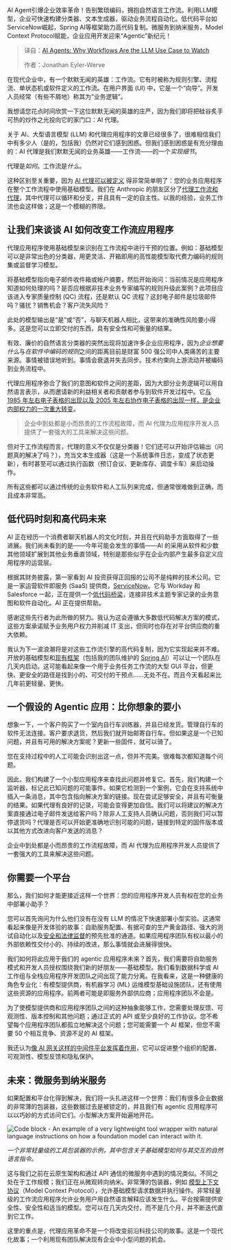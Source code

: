 <!--
title: AI Agents：为什么工作流是值得关注的LLM用例
cover: https://cdn.thenewstack.io/media/2025/02/92fad013-ai-agents-workflows-watch.jpg
summary: AI Agent引爆企业效率革命！告别繁琐编码，拥抱自然语言工作流。利用LLM模型，企业可快速构建分类器、文本生成器，驱动业务流程自动化。低代码平台如ServiceNow崛起，Spring AI等框架助力高代码复制。微服务到纳米服务，Model Context Protocol赋能，企业应用开发迎来“Agentic”新纪元！
-->

AI Agent引爆企业效率革命！告别繁琐编码，拥抱自然语言工作流。利用LLM模型，企业可快速构建分类器、文本生成器，驱动业务流程自动化。低代码平台如ServiceNow崛起，Spring AI等框架助力高代码复制。微服务到纳米服务，Model Context Protocol赋能，企业应用开发迎来“Agentic”新纪元！

> 译自：[AI Agents: Why Workflows Are the LLM Use Case to Watch](https://thenewstack.io/ai-agents-why-workflows-are-the-llm-use-case-to-watch/)
> 
> 作者：Jonathan Eyler-Werve

在现代企业中，有一个默默无闻的英雄：工作流。它有时被称为规则引擎、流程流、单状态机或软件定义的工作流。在用户界面 (UI) 中，它是一个“向导”。开发人员经常（有些不屑地）称其为“业务逻辑”。

我想请您花点时间欣赏一下这位默默无闻的英雄的庄严，因为我们即将把硅谷炙手可热的炒作之光投向它的家门口：AI 代理。

关于 AI、大型语言模型 (LLM) 和代理应用程序的文章已经很多了，很难相信我们中有多少人（是的，包括我）仍然对它们感到困惑。但我们感到困惑是有充分理由的：AI 代理是我们默默无闻的业务英雄——工作流——的一个*实现细节*。

代理是*如何*。工作流是*什么*。

这种区别至关重要，因为 [AI 代理可以被定义](https://thenewstack.io/ai-agents-a-comprehensive-introduction-for-developers/) 得非常简单明了：您的业务应用程序在整个工作流程中使用基础模型。我们在 Anthropic 的朋友区分了[代理工作流和代理](https://www.anthropic.com/research/building-effective-agents)，其中代理可以循环和分支，并且具有一定的自主性。以我的经验，业务工作流也会这样做；这是一个模糊的界限。

## 让我们来谈谈 AI 如何改变工作流应用程序

代理应用程序使用基础模型来识别在工作流程中进行干预的位置。例如：基础模型可以是非常出色的分类器，用更灵活、开箱即用的高性能模型取代费力编码的规则集或监督学习模型。

将基础模型指向电子邮件收件箱或帐户摘要，然后开始询问：当前情况是应用程序知道如何处理的吗？是否应根据非技术业务专家编写的规则升级此案例？此项目应该进入专家质量控制 (QC) 流程，还是默认 QC 流程？这封电子邮件是垃圾邮件吗？骚扰？销售机会？客户流失风险？

此处的模型输出是“是”或“否”，与聊天机器人相比，这带来的准确性风险要小得多。这是您可以立即交付的东西，具有安全性和可衡量的结果。

有效、廉价的自然语言分类器的突然出现将加速许多企业应用程序，因为*企业想要什么*与*在软件中编码的规则*之间的距离目前是财富 500 强公司中人类痛苦的主要来源。事情被错误地听到。事情会衰退并失去同步。技术约束向上游流动并被编码到业务流程中。

代理应用程序弥合了我们的意图和软件之间的差距，因为大部分业务逻辑可以用自然语言表示，从而邀请新的利益相关者和贡献者参与到软件开发过程中。它[与 1985 年左右电子表格的出现以及 2005 年左右协作电子表格的出现一样，是企业内部权力的一次重大转变](https://thenewstack.io/ai-is-rapidly-redefining-how-humans-develop-and-use-apps/)。

> 企业中到处都是小而昂贵的工作流程故障，而 AI 代理为应用程序开发人员提供了一套强大的工具来解决这些问题。

但对于工作流程而言，代理的意义不仅仅是分类器！它们还可以开始评估输出（问题真的解决了吗？），充当文本生成器（这是一个系统事件日志，变成了状态更新），有时甚至可以通过执行函数（预订会议、更新库存、调度卡车）来启动操作。

所有这些都可以通过传统的业务软件和人工队列来完成，但通常很难做到正确，而且成本非常高。

## 低代码时刻和高代码未来

AI 正在经历一个消费者聊天机器人的文化时刻，并且在代码助手方面取得了一些进展。我们尚未看到的是——今年可能会发生的事情——AI 的采用从软件和少数其他领域扩展到其他业务垂直领域，特别是那些似乎在企业内部产生最多自定义应用程序的运营层。

根据其财务披露，第一家看到 AI 投资获得正回报的公司不是纯粹的技术公司。它是一家运营软件即服务 (SaaS) 提供商，[ServiceNow](https://www.servicenow.com/products/observability.html?utm_content=inline+mention)。它与 Workday 和 Salesforce 一起，正在提供一个[低代码桥梁](https://thenewstack.io/low-code-no-code/)，连接非技术主题专家记录的业务意图和软件自动化。AI 正在提供帮助。

感谢这些先行者为此所做的努力。我认为这会遵循大多数低代码解决方案的模式，这些方案承诺赋予业务用户权力并削减 IT 支出，但同时也存在对平台供应商的重大依赖。

我认为下一波浪潮将是对这些工作流引擎的高代码复制，因为它实现起来并不难。开放的基础模型和[现有框架](https://thenewstack.io/spring-ai-transforms-java-for-genai-app-delivery)（包括我的团队维护的 [Spring AI](https://spring.io/projects/spring-ai)）可以让一个团队在几天内启动。这可能看起来像一个用于业务任务工作流的大型 GUI 平台，但更快、更安全的路径是找到小的、可交付的干预点……无处不在。而且今天看起来比几年前更轻量、更快。

## 一个假设的 Agentic 应用：比你想象的要小

想象一下，一个客户购买了一个室内自行车训练器，并且已经发货。管理自行车的软件无法连接。客户要求退货，然后我们就开始邮寄自行车。但如果这是一个已知问题，并且有可用的解决方案呢？更新一些固件，就可以骑了。

您在支持过程中的人工可能会识别出这一点，但并不完美。很难每次都知道每个问题。

因此，我们构建了一个小型应用程序来查找此问题并修复它。首先，我们构建一个监听器，标记此已知问题的可能事件。如果它检测到一个案例，它会在支持系统中插入一条消息，其中包含指向解决方案的链接。现在尝试足够安全，并且有可衡量的结果。如果代理有良好的记录，可能会变得更加自信。我们可以将建议的解决方案直接通过电子邮件发送给客户吗？除非人工支持人员确认问题，否则我们可以暂停退货吗？代理是否可以开始更准确地识别可能的问题，链接到特定的固件版本或以其他方式改进向客户发送的消息？

企业中到处都是小而昂贵的工作流程故障，而 AI 代理为应用程序开发人员提供了一套强大的工具来解决这些问题。

## 你需要一个平台

那么，我们如何才能更接近这样一个世界：您的应用程序开发人员有权在您的业务中部署小助手？

您可以首先询问为什么他们没有在没有 LLM 的情况下快速部署小型实验。这通常看起来像是开发体验的故事：自助服务配置、有据可查的生产黄金路径、强大的测试自动化以及[安全和法律监督](https://thenewstack.io/kubecon-keynotes-wrestle-with-ai-governance-complexities)的预先批准的通道。如果应用程序团队有权以最小的外部依赖性交付小的、持续的改进，那么事情就会进展得很快。

我们如何将此应用于我们的 agentic 应用程序未来？首先，我们需要将自助服务模式和开发人员授权围绕我们新的好朋友——基础模型。我们看到数据科学或 AI 工作组与全栈应用程序开发团队之间出现了能力分离。在我看来，这是一种健康的角色专业化：有模型提供商，有机器学习 (ML) 运维模型基础设施团队，还有使用这些资源的应用程序。前两者可能是即服务外部供应商；应用程序团队不会是。

为了使模型提供商和应用程序团队之间的这种抽象能够工作，您需要处理反馈、可观测性、版本控制和其他问题；通过正式的 API 或至少良好的工作协议。您不希望每个应用程序团队都孤立地解决这个问题；您可能需要一个 AI 框架，但您不需要 50 个相互竞争、资源不足的 AI 框架。

我还认为[像 AI 网关这样的中间件平台发挥着作用](https://thenewstack.io/not-my-fathers-middleware-how-to-be-productive-with-agentic-ai/)，它可以促进整个组织的配置、可观测性、模型反馈和隐私保护。

## 未来：微服务到纳米服务

如果配置和平台化得到解决，我们将一头扎进这样一个世界：我们有很多企业数据的非常薄的包装器，这些数据过去是被锁定的，并且我们有 agentic 应用程序可以以巧妙的方式访问它们。小型解决方案开始遍地开花。

![Code block - An example of a very lightweight tool wrapper with natural language instructions on how a foundation model can interact with it.](https://cdn.thenewstack.io/media/2025/02/e06c0499-lightweight-tool-wrapper.png)

*一个非常轻量级的工具包装器的示例，其中包含关于基础模型如何与其交互的自然语言指令。*

这与我们之前在云原生架构和通过 API 通信的微服务中遇到的情况类似。不同之处在于工作规模；我们正在从微观转向纳米。非常薄的包装器，例如 [模型上下文协议](https://spring.io/blog/2025/02/14/mcp-java-sdk-released-2)（Model Context Protocol），允许基础模型请求数据并执行操作。非常轻量级的工作流应用程序允许业务用户用自然语言解释应该发生什么。平台按需提供安全性、安全性和适当的模型。您可以在几天内交付，而不是几个月，并不断迭代直到它工作。

这里的重点是，代理应用革命不是一个将改变前沿科技公司的故事。这是一个现代化故事；一个利用现有团队解决现有企业中小型问题的机会。